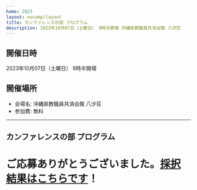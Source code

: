 ```yaml
---
home: 2023
layout: nocamp/layout
title: カンファレンスの部 プログラム
description: 2023年10月07日（土曜日） 9時半開場 沖縄県教職員共済会館 八汐荘
---
```


<i class="fa fa-calendar"></i> 開催日時
--------------------------------------------------------------------------------

2023年10月07日（土曜日） 9時半開場

<i class="fa fa-map-marker"></i> 開催場所
--------------------------------------------------------------------------------

- 会場名: 沖縄県教職員共済会館 八汐荘
- 参加費: 無料


--------------------------------------------------------------------------------

<i class="fa fa-list-alt"></i> カンファレンスの部 プログラム
--------------------------------------------------------------------------------

# ご応募ありがとうございました。[採択結果はこちらです](https://fortee.jp/hackers-champloo2023/proposal/accepted)！


